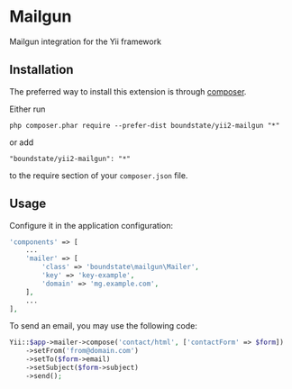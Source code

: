 # Mailgun

Mailgun integration for the Yii framework

## Installation

The preferred way to install this extension is through [composer](http://getcomposer.org/download/).

Either run

```
php composer.phar require --prefer-dist boundstate/yii2-mailgun "*"
```

or add

```
"boundstate/yii2-mailgun": "*"
```

to the require section of your `composer.json` file.

## Usage

Configure it in the application configuration:

```php
'components' => [
    ...
    'mailer' => [
        'class' => 'boundstate\mailgun\Mailer',
        'key' => 'key-example',
        'domain' => 'mg.example.com',
    ],
    ...
],
```

To send an email, you may use the following code:

```php
Yii::$app->mailer->compose('contact/html', ['contactForm' => $form])
    ->setFrom('from@domain.com')
    ->setTo($form->email)
    ->setSubject($form->subject)
    ->send();
```